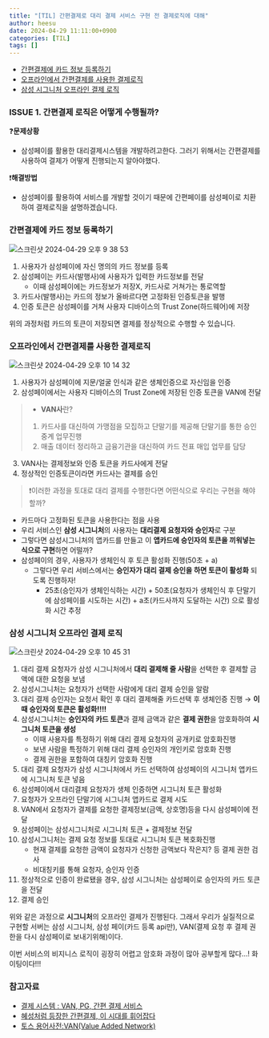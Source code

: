 ```yaml
---
title: "[TIL] 간편결제로 대리 결제 서비스 구현 전 결제로직에 대해"
author: heesu
date: 2024-04-29 11:11:00+0900
categories: [TIL]
tags: []
---
```


- [간편결제에 카드 정보 등록하기](#간편결제에-카드-정보-등록하기)
- [오프라인에서 간편결제를 사용한 결제로직](#오프라인에서-간편결제를-사용한-결제로직)
- [삼성 시그니처 오프라인 결제 로직](#삼성-시그니처-오프라인-결제-로직)

### ISSUE 1. 간편결제 로직은 어떻게 수행될까?

❓**문제상황**

- 삼성페이를 활용한 대리결제시스템을 개발하려고한다. 그러기 위해서는 간편결제를 사용하여 결제가 어떻게 진행되는지 알아야했다.

❗**해결방법**

- 삼성페이를 활용하여 서비스를 개발할 것이기 때문에 간편페이를 삼성페이로 치환하여 결제로직을 설명하겠습니다.
### 간편결제에 카드 정보 등록하기

  ![스크린샷 2024-04-29 오후 9 38 53](https://github.com/skagmltn7/skagmltn7/assets/133394749/7f5fbefc-52da-4990-bdbd-d54383f15516)

1. 사용자가 삼성페이에 자신 명의의 카드 정보를 등록
2. 삼성페이는 카드사(발행사)에 사용자가 입력한 카드정보를 전달
   - 이때 삼성페이에는 카드정보가 저장X, 카드사로 거쳐가는 통로역할
3. 카드사(발행사)는 카드의 정보가 올바르다면 고정화된 인증토큰을 발행
4. 인증 토큰은 삼성페이를 거쳐 사용자 디바이스의 Trust Zone(하드웨어)에 저장

위의 과정처럼 카드의 토큰이 저장되면 결제를 정상적으로 수행할 수 있습니다.

### 오프라인에서 간편결제를 사용한 결제로직

![스크린샷 2024-04-29 오후 10 14 32](https://github.com/skagmltn7/skagmltn7/assets/133394749/6b363b82-8e15-4a16-aaad-4573651f8e24)
1. 사용자가 삼성페이에 지문/얼굴 인식과 같은 생체인증으로 자신임을 인증
2. 삼성페이에서는 사용자 디바이스의 Trust Zone에 저장된 인증 토큰을 VAN에 전달
>  - **VAN사**란?
>  1. 카드사를 대신하여 가맹점을 모집하고 단말기를 제공해 단말기를 통한 승인 중계 업무진행
>  2. 매출 데이터 정리하고 금융기관을 대신하여 카드 전표 매입 업무를 담당
3. VAN사는 결제정보와 인증 토큰을 카드사에게 전달
4. 정상적인 인증토큰이라면 카드사는 결제를 승인

> ❗이러한 과정을 토대로 대리 결제를 수행한다면 어떤식으로 우리는 구현을 해야할까?

- 카드마다 고정화된 토큰을 사용한다는 점을 사용
- 우리 서비스인 **삼성 시그니처**의 사용자는 **대리결제 요청자와 승인자**로 구분
- 그렇다면 삼성시그니처의 앱카드를 만들고 이 **앱카드에 승인자의 토큰을 끼워넣는 식으로 구현**하면 어떨까?
- 삼성페이의 경우, 사용자가 생체인식 후 토큰 활성화 진행(50초 + a)
  - 그렇다면 우리 서비스에서는 **승인자가 대리 결제 승인을 하면 토큰이 활성화** 되도록 진행하자!
    - 25초(승인자가 생체인식하는 시간) + 50초(요청자가 생체인식 후 단말기에 삼성페이를 시도하는 시간) + a초(카드사까지 도달하는 시간) 으로 활성화 시간 추정


### 삼성 시그니처 오프라인 결제 로직

  ![스크린샷 2024-04-29 오후 10 45 31](https://github.com/skagmltn7/skagmltn7/assets/133394749/7f893383-fc0f-4288-a933-b11b1adf487e)

1. 대리 결제 요청자가 삼성 시그니처에서 **대리 결제해 줄 사람**을 선택한 후 결제할 금액에 대한 요청을 보냄
2. 삼성시그니처는 요청자가 선택한 사람에게 대리 결제 승인을 알람
3. 대리 결제 승인자는 요청서 확인 후 대리 결제해줄 카드선택 후 생체인증 진행 → **이때 승인자의 토큰은 활성화!!!!**
4. 삼성시그니처는 **승인자의 카드 토큰**과 결제 금액과 같은 **결제 권한**을 암호화하여 **시그니처 토큰을 생성**
   - 이때 사용자를 특정하기 위해 대리 결제 요청자의 공개키로 암호화진행 
   - 보낸 사람을 특정하기 위해 대리 결제 승인자의 개인키로 암호화 진행 
   - 결제 권한을 포함하여 대칭키 암호화 진행
5. 대리 결제 요청자가 삼성 시그니처에서 카드 선택하여 삼성페이의 시그니처 앱카드에 시그니처 토큰 넣음
6. 삼성페이에서 대리결제 요청자가 생체 인증하면 시그니처 토큰 활성화
7. 요청자가 오프라인 단말기에 시그니처 앱카드로 결제 시도
8. VAN에서 요청자가 결제를 요청한 결제정보(금액, 상호명)등을 다시 삼성페이에 전달
9. 삼성페이는 삼성시그니처로 시그니처 토큰 + 결제정보 전달
10. 삼성시그니처는 결제 요청 정보를 토대로 시그니처 토큰 복호화진행
    - 현재 결제를 요청한 금액이 요청자가 신청한 금액보다 작은지? 등 결제 권한 검사 
    - 비대칭키를 통해 요청자, 승인자 인증
11. 정상적으로 인증이 완료됐을 경우, 삼성 시그니처는 삼성페이로 승인자의 카드 토큰을 전달
12. 결제 승인

위와 같은 과정으로 **시그니처**의 오프라인 결제가 진행된다. 그래서 우리가 실질적으로 구현할 서버는 삼성 시그니처, 삼성 페이(카드 등록 api만), VAN(결제 요청 후 결제 권한을 다시 삼성페이로 보내기위해)이다.

이번 서비스의 비지니스 로직이 굉장히 어렵고 암호화 과정이 많아 공부할게 많다…! 화이팅이다!!!

### 참고자료

- [결제 시스템 : VAN, PG, 간편 결제 서비스](https://dabinlee.tistory.com/20)
- [혜성처럼 등장한 간편결제, 이 시대를 휘어잡다](https://nali21c.github.io/2019/08/22/easyPayment/)
- [토스 용어사전:VAN(Value Added Network)](https://docs.tosspayments.com/resources/glossary/van)
